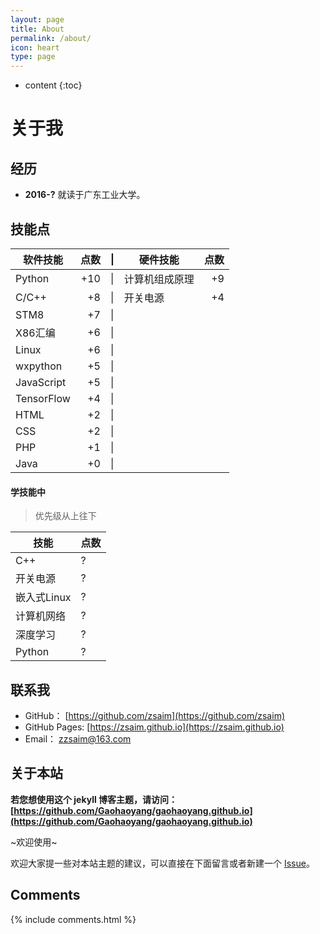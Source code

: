 ```yaml
---
layout: page
title: About
permalink: /about/
icon: heart
type: page
---
```


* content
{:toc}

# 关于我

<!-- <iframe src="https://githubbadge.appspot.com/gaohaoyang?s=1" style="border: 0;height: 142px;width: 200px;overflow: hidden;" frameBorder="0"></iframe>
 -->


## 经历

* **2016-?** 就读于广东工业大学。



## 技能点


| 软件技能 | 点数 |\||硬件技能|点数|
|----|----:|---|---|---:|
|Python|+10|\||计算机组成原理|+9|
|C/C++|+8|\||开关电源|+4|
|STM8|+7|\||
|X86汇编|+6|\||
|Linux|+6|\||
|wxpython|+5|\||
|JavaScript|+5|\||
|TensorFlow|+4|\||
|HTML|+2|\||
|CSS|+2|\||
|PHP|+1|\||
|Java|+0|\||





#### **学技能中**

> 优先级从上往下

|技能|点数|
|----|----|
|C++|?|
|开关电源|?|
|嵌入式Linux|?|
|计算机网络|?|
|深度学习|?|
|Python|?|




## 联系我

* GitHub： [https://github.com/zsaim](https://github.com/zsaim)
* GitHub Pages: [https://zsaim.github.io](https://zsaim.github.io)
* Email： zzsaim@163.com


## 关于本站

**若您想使用这个 jekyll 博客主题，请访问：[https://github.com/Gaohaoyang/gaohaoyang.github.io](https://github.com/Gaohaoyang/gaohaoyang.github.io)**

~欢迎使用~

欢迎大家提一些对本站主题的建议，可以直接在下面留言或者新建一个 [Issue](https://github.com/Gaohaoyang/gaohaoyang.github.io/issues)。


## Comments

{% include comments.html %}
